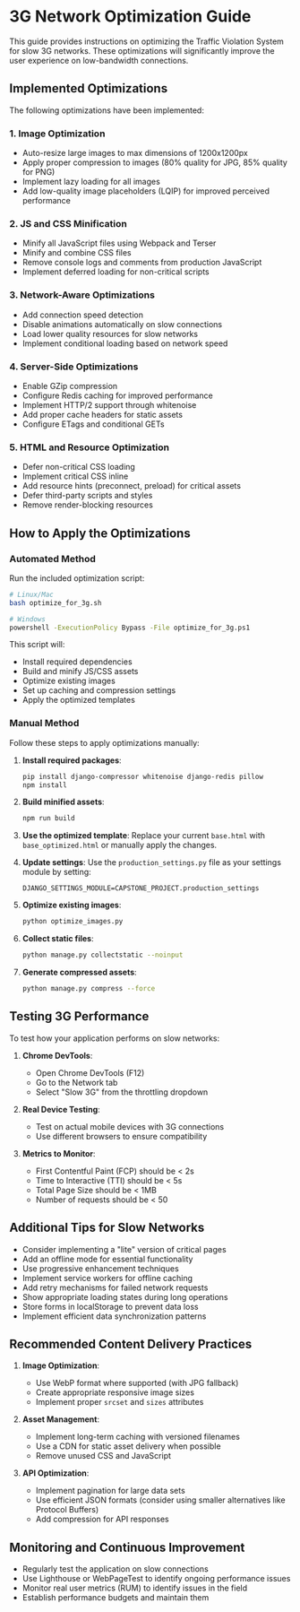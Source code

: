 # 3G Network Optimization Guide

This guide provides instructions on optimizing the Traffic Violation System for slow 3G networks. These optimizations will significantly improve the user experience on low-bandwidth connections.

## Implemented Optimizations

The following optimizations have been implemented:

### 1. Image Optimization

- Auto-resize large images to max dimensions of 1200x1200px
- Apply proper compression to images (80% quality for JPG, 85% quality for PNG)
- Implement lazy loading for all images
- Add low-quality image placeholders (LQIP) for improved perceived performance

### 2. JS and CSS Minification

- Minify all JavaScript files using Webpack and Terser
- Minify and combine CSS files
- Remove console logs and comments from production JavaScript
- Implement deferred loading for non-critical scripts

### 3. Network-Aware Optimizations

- Add connection speed detection
- Disable animations automatically on slow connections
- Load lower quality resources for slow networks
- Implement conditional loading based on network speed

### 4. Server-Side Optimizations

- Enable GZip compression
- Configure Redis caching for improved performance
- Implement HTTP/2 support through whitenoise
- Add proper cache headers for static assets
- Configure ETags and conditional GETs

### 5. HTML and Resource Optimization

- Defer non-critical CSS loading
- Implement critical CSS inline
- Add resource hints (preconnect, preload) for critical assets
- Defer third-party scripts and styles
- Remove render-blocking resources

## How to Apply the Optimizations

### Automated Method

Run the included optimization script:

```bash
# Linux/Mac
bash optimize_for_3g.sh

# Windows
powershell -ExecutionPolicy Bypass -File optimize_for_3g.ps1
```

This script will:
- Install required dependencies
- Build and minify JS/CSS assets
- Optimize existing images
- Set up caching and compression settings
- Apply the optimized templates

### Manual Method

Follow these steps to apply optimizations manually:

1. **Install required packages**:
   ```bash
   pip install django-compressor whitenoise django-redis pillow
   npm install
   ```

2. **Build minified assets**:
   ```bash
   npm run build
   ```

3. **Use the optimized template**:
   Replace your current `base.html` with `base_optimized.html` or manually apply the changes.

4. **Update settings**:
   Use the `production_settings.py` file as your settings module by setting:
   ```
   DJANGO_SETTINGS_MODULE=CAPSTONE_PROJECT.production_settings
   ```

5. **Optimize existing images**:
   ```bash
   python optimize_images.py
   ```

6. **Collect static files**:
   ```bash
   python manage.py collectstatic --noinput
   ```

7. **Generate compressed assets**:
   ```bash
   python manage.py compress --force
   ```

## Testing 3G Performance

To test how your application performs on slow networks:

1. **Chrome DevTools**:
   - Open Chrome DevTools (F12)
   - Go to the Network tab
   - Select "Slow 3G" from the throttling dropdown

2. **Real Device Testing**:
   - Test on actual mobile devices with 3G connections
   - Use different browsers to ensure compatibility

3. **Metrics to Monitor**:
   - First Contentful Paint (FCP) should be < 2s
   - Time to Interactive (TTI) should be < 5s
   - Total Page Size should be < 1MB
   - Number of requests should be < 50

## Additional Tips for Slow Networks

- Consider implementing a "lite" version of critical pages
- Add an offline mode for essential functionality
- Use progressive enhancement techniques
- Implement service workers for offline caching
- Add retry mechanisms for failed network requests
- Show appropriate loading states during long operations
- Store forms in localStorage to prevent data loss
- Implement efficient data synchronization patterns

## Recommended Content Delivery Practices

1. **Image Optimization**:
   - Use WebP format where supported (with JPG fallback)
   - Create appropriate responsive image sizes
   - Implement proper `srcset` and `sizes` attributes

2. **Asset Management**:
   - Implement long-term caching with versioned filenames
   - Use a CDN for static asset delivery when possible
   - Remove unused CSS and JavaScript

3. **API Optimization**:
   - Implement pagination for large data sets
   - Use efficient JSON formats (consider using smaller alternatives like Protocol Buffers)
   - Add compression for API responses

## Monitoring and Continuous Improvement

- Regularly test the application on slow connections
- Use Lighthouse or WebPageTest to identify ongoing performance issues
- Monitor real user metrics (RUM) to identify issues in the field
- Establish performance budgets and maintain them 
